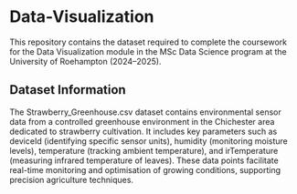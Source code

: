 # Data-Visualization
This repository contains the dataset required to complete the coursework for the Data Visualization module in the MSc Data Science program at the University of Roehampton (2024–2025).

## Dataset Information
The Strawberry_Greenhouse.csv dataset contains environmental sensor data from a controlled greenhouse environment in the Chichester area dedicated to strawberry cultivation. It includes key parameters such as deviceId (identifying specific sensor units), humidity (monitoring moisture levels), temperature (tracking ambient temperature), and irTemperature (measuring infrared temperature of leaves). These data points facilitate real-time monitoring and optimisation of growing conditions, supporting precision agriculture techniques.
